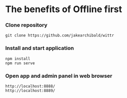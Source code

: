 # The benefits of Offline first
### Clone repository

```
git clone https://github.com/jakearchibald/wittr
```

### Install and start application

```
npm install
npm run serve
```

### Open app and admin panel in web browser

```
http://localhost:8888/
http://localhost:8889/
```
